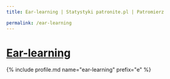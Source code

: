```yaml
---
title: Ear-learning | Statystyki patronite.pl | Patromierz

permalink: /ear-learning
---
```


# [Ear-learning](https://patronite.pl/ear-learning)

{% include profile.md name="ear-learning" prefix="e" %}
